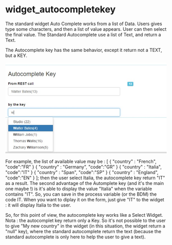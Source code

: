 # widget_autocompletekey
The standard widget Auto Complete works from a list of Data. Users gives type some characters, and then a list of value appears.
User can then select the final value.
  The Standard Autocomplete use a list of Text, and return a Text.
 
 The Autocomplete key has the same behavior, except it return not a TEXT, but a KEY.
 
 
 <img src="screenShot_autocomplete.jpg"/>
 
 For example, the list of available value may be :
 [  { "country" : "French", "code":"FR" }
	{ "country" : "Germany", "code":"GR" }
	{ "country" : "Italia", "code":"IT" }
	{ "country" : "Span", "code":"SP" }
	{ "country" : "England", "code":"EN" }
 ];
 then the user select Italia, the autocomplete key return "IT" as a result.
 The second advantage of the Automplete key (and it's the main one maybe !) is it's able to display the value "Italia" when the variable contains "IT". So, you can save in the process variable (or the BDM) the code IT. When you want to diplay it on the form, just give "IT" to the widget : it will display Italia to the user.
 
 So, for this point of view, the autocomplete key works like a Select Widget.
 Nota : the autocomplet key return only a Key. So it's not possible to the user to give "My new country" in the widget (in this situation, the widget return a "null" key), where the standard autocomplete return the text (because the standard autocomplete is only here to help the user to give a text).
